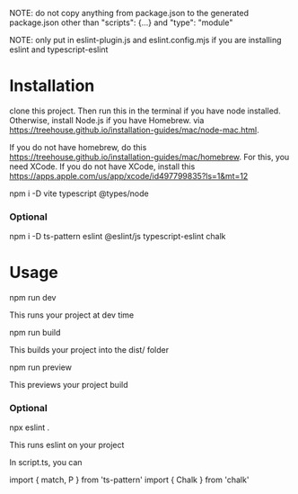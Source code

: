 NOTE: do not copy anything from package.json to the generated package.json other than "scripts": {...} and "type": "module"

NOTE: only put in eslint-plugin.js and eslint.config.mjs if you are installing eslint and typescript-eslint

# Installation

clone this project. Then run this in the terminal if you have node installed. Otherwise, install Node.js if you have Homebrew. via https://treehouse.github.io/installation-guides/mac/node-mac.html.

If you do not have homebrew, do this https://treehouse.github.io/installation-guides/mac/homebrew. For this, you need XCode. If you do not have XCode, install this https://apps.apple.com/us/app/xcode/id497799835?ls=1&mt=12



npm i -D vite typescript @types/node

### Optional

npm i -D ts-pattern eslint @eslint/js typescript-eslint chalk

# Usage

npm run dev

This runs your project at dev time

npm run build

This builds your project into the dist/ folder

npm run preview

This previews your project build

### Optional

npx eslint .

This runs eslint on your project

In script.ts, you can

import { match, P } from 'ts-pattern'
import { Chalk } from 'chalk'
